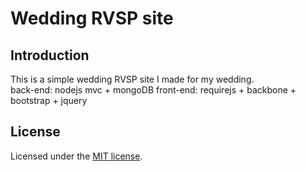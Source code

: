 # Wedding RVSP site
## Introduction
This is a simple wedding RVSP site I made for my wedding.  
back-end:  nodejs mvc + mongoDB
front-end:  requirejs + backbone + bootstrap + jquery

## License
Licensed under the [MIT license](LICENSE-MIT "MIT License"). 
